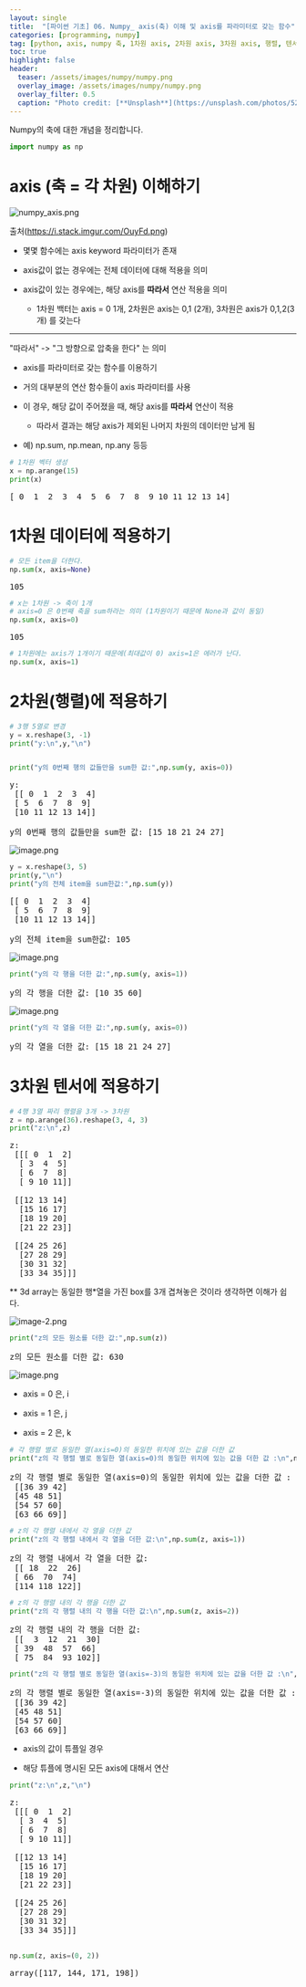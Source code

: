 ```yaml
---
layout: single
title:  "[파이썬 기초] 06. Numpy_ axis(축) 이해 및 axis를 파라미터로 갖는 함수"
categories: [programming, numpy]
tag: [python, axis, numpy 축, 1차원 axis, 2차원 axis, 3차원 axis, 행렬, 텐서]
toc: true
highlight: false
header:
  teaser: /assets/images/numpy/numpy.png
  overlay_image: /assets/images/numpy/numpy.png
  overlay_filter: 0.5
  caption: "Photo credit: [**Unsplash**](https://unsplash.com/photos/52jRtc2S_VE)"
---
```


Numpy의 축에 대한 개념을 정리합니다.

<head>
  <style>
    table.dataframe {
      white-space: normal;
      width: 100%;
      height: 240px;
      display: block;
      overflow: auto;
      font-family: Arial, sans-serif;
      font-size: 0.9rem;
      line-height: 20px;
      text-align: center;
      border: 0px !important;
    }

    table.dataframe th {
      text-align: center;
      font-weight: bold;
      padding: 8px;
    }

    table.dataframe td {
      text-align: center;
      padding: 8px;
    }

    table.dataframe tr:hover {
      background: #b8d1f3; 
    }

    .output_prompt {
      overflow: auto;
      font-size: 0.9rem;
      line-height: 1.45;
      border-radius: 0.3rem;
      -webkit-overflow-scrolling: touch;
      padding: 0.8rem;
      margin-top: 0;
      margin-bottom: 15px;
      font: 1rem Consolas, "Liberation Mono", Menlo, Courier, monospace;
      color: $code-text-color;
      border: solid 1px $border-color;
      border-radius: 0.3rem;
      word-break: normal;
      white-space: pre;
    }

  .dataframe tbody tr th:only-of-type {
      vertical-align: middle;
  }

  .dataframe tbody tr th {
      vertical-align: top;
  }

  .dataframe thead th {
      text-align: center !important;
      padding: 8px;
  }

  .page__content p {
      margin: 0 0 0px !important;
  }

  .page__content p > strong {
    font-size: 0.8rem !important;
  }

  </style>
</head>



```python
import numpy as np
```

# axis (축 = 각 차원) 이해하기



![numpy_axis.png](/assets/image/numpy/numpy_axis.png)

출처(https://i.stack.imgur.com/OuyFd.png)



 - 몇몇 함수에는 axis keyword 파라미터가 존재

 - axis값이 없는 경우에는 전체 데이터에 대해 적용을 의미

 - axis값이 있는 경우에는, 해당 axis를 **따라서** 연산 적용을 의미 

     - 1차원 백터는 axis = 0 1개, 2차원은 axis는 0,1 (2개), 3차원은 axis가 0,1,2(3개) 를 갖는다

---

"따라서" -> "그 방향으로 압축을 한다" 는 의미


* axis를 파라미터로 갖는 함수를 이용하기

 - 거의 대부분의 연산 함수들이 axis 파라미터를 사용

 - 이 경우, 해당 값이 주어졌을 때, 해당 axis를 **따라서** 연산이 적용

   - 따라서 결과는 해당 axis가 제외된 나머지 차원의 데이터만 남게 됨

 - 예) np.sum, np.mean, np.any 등등

 



```python
# 1차원 벡터 생성
x = np.arange(15)
print(x)
```

<pre>
[ 0  1  2  3  4  5  6  7  8  9 10 11 12 13 14]
</pre>
# 1차원 데이터에 적용하기



```python
# 모든 item을 더한다.
np.sum(x, axis=None)
```

<pre>
105
</pre>

```python
# x는 1차원 -> 축이 1개
# axis=0 은 0번째 축을 sum하라는 의미 (1차원이기 때문에 None과 값이 동일)
np.sum(x, axis=0)
```

<pre>
105
</pre>

```python
# 1차원에는 axis가 1개이기 때문에(최대값이 0) axis=1은 에러가 난다.
np.sum(x, axis=1)
```

# 2차원(행렬)에 적용하기



```python
# 3행 5열로 변경
y = x.reshape(3, -1) 
print("y:\n",y,"\n")


print("y의 0번째 행의 값들만을 sum한 값:",np.sum(y, axis=0))
```

<pre>
y:
 [[ 0  1  2  3  4]
 [ 5  6  7  8  9]
 [10 11 12 13 14]] 

y의 0번째 행의 값들만을 sum한 값: [15 18 21 24 27]
</pre>
![image.png](attachment:image.png)



```python
y = x.reshape(3, 5)
print(y,"\n")
print("y의 전체 item을 sum한값:",np.sum(y))
```

<pre>
[[ 0  1  2  3  4]
 [ 5  6  7  8  9]
 [10 11 12 13 14]] 

y의 전체 item을 sum한값: 105
</pre>
![image.png](attachment:image.png)



```python
print("y의 각 행을 더한 값:",np.sum(y, axis=1))
```

<pre>
y의 각 행을 더한 값: [10 35 60]
</pre>
![image.png](attachment:image.png)



```python
print("y의 각 열을 더한 값:",np.sum(y, axis=0))
```

<pre>
y의 각 열을 더한 값: [15 18 21 24 27]
</pre>
# 3차원 텐서에 적용하기



```python
# 4행 3열 짜리 행렬을 3개 -> 3차원
z = np.arange(36).reshape(3, 4, 3)
print("z:\n",z)
```

<pre>
z:
 [[[ 0  1  2]
  [ 3  4  5]
  [ 6  7  8]
  [ 9 10 11]]

 [[12 13 14]
  [15 16 17]
  [18 19 20]
  [21 22 23]]

 [[24 25 26]
  [27 28 29]
  [30 31 32]
  [33 34 35]]]
</pre>
** 3d array는 동일한 행*열을 가진 box를 3개 겹쳐놓은 것이라 생각하면 이해가 쉽다.

![image-2.png](attachment:image-2.png)



```python
print("z의 모든 원소를 더한 값:",np.sum(z))
```

<pre>
z의 모든 원소를 더한 값: 630
</pre>
![image.png](attachment:image.png)



- axis = 0 은, i

- axis = 1 은, j

- axis = 2 은, k



```python
# 각 행렬 별로 동일한 열(axis=0)의 동일한 위치에 있는 값을 더한 값 
print("z의 각 행렬 별로 동일한 열(axis=0)의 동일한 위치에 있는 값을 더한 값 :\n",np.sum(z, axis=0))
```

<pre>
z의 각 행렬 별로 동일한 열(axis=0)의 동일한 위치에 있는 값을 더한 값 :
 [[36 39 42]
 [45 48 51]
 [54 57 60]
 [63 66 69]]
</pre>

```python
# z의 각 행렬 내에서 각 열을 더한 값
print("z의 각 행렬 내에서 각 열을 더한 값:\n",np.sum(z, axis=1))
```

<pre>
z의 각 행렬 내에서 각 열을 더한 값:
 [[ 18  22  26]
 [ 66  70  74]
 [114 118 122]]
</pre>

```python
# z의 각 행렬 내의 각 행을 더한 값
print("z의 각 행렬 내의 각 행을 더한 값:\n",np.sum(z, axis=2))
```

<pre>
z의 각 행렬 내의 각 행을 더한 값:
 [[  3  12  21  30]
 [ 39  48  57  66]
 [ 75  84  93 102]]
</pre>

```python
print("z의 각 행렬 별로 동일한 열(axis=-3)의 동일한 위치에 있는 값을 더한 값 :\n",np.sum(z, axis=-3))
```

<pre>
z의 각 행렬 별로 동일한 열(axis=-3)의 동일한 위치에 있는 값을 더한 값 :
 [[36 39 42]
 [45 48 51]
 [54 57 60]
 [63 66 69]]
</pre>
* axis의 값이 튜플일 경우

 - 해당 튜플에 명시된 모든 axis에 대해서 연산



```python
print("z:\n",z,"\n")
```

<pre>
z:
 [[[ 0  1  2]
  [ 3  4  5]
  [ 6  7  8]
  [ 9 10 11]]

 [[12 13 14]
  [15 16 17]
  [18 19 20]
  [21 22 23]]

 [[24 25 26]
  [27 28 29]
  [30 31 32]
  [33 34 35]]] 

</pre>

```python
np.sum(z, axis=(0, 2))
```

<pre>
array([117, 144, 171, 198])
</pre>